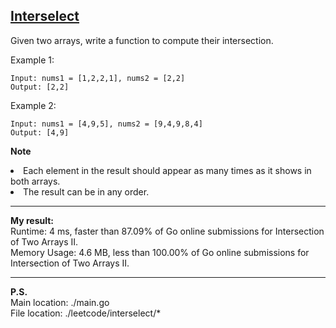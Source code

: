 <a href="https://leetcode.com/problems/intersection-of-two-arrays-ii/"><b>Interselect</b></a>
---

Given two arrays, write a function to compute their intersection.

Example 1:
```
Input: nums1 = [1,2,2,1], nums2 = [2,2]
Output: [2,2]
```

Example 2:
```
Input: nums1 = [4,9,5], nums2 = [9,4,9,8,4]
Output: [4,9]
```
<b>Note</b><br>
<li>Each element in the result should appear as many times as it shows in both arrays.<br>
<li>The result can be in any order.


---
<b>My result:</b><br>
Runtime: 4 ms, faster than 87.09% of Go online submissions for Intersection of Two Arrays II.<br>
Memory Usage: 4.6 MB, less than 100.00% of Go online submissions for Intersection of Two Arrays II.

---
<b>P.S.</b><br>
Main location: ./main.go<br>
File location: ./leetcode/interselect/*
